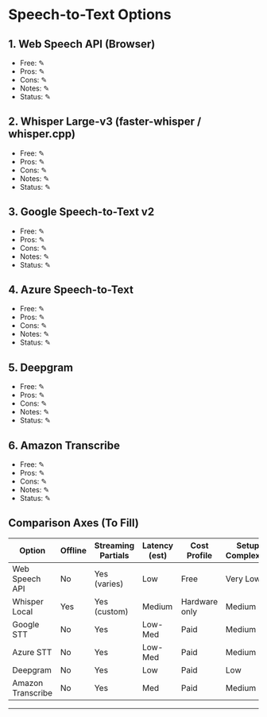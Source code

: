 # Speech-to-Text Options

## 1. Web Speech API (Browser)
- Free: ✎
- Pros: ✎
- Cons: ✎
- Notes: ✎
- Status: ✎

## 2. Whisper Large-v3 (faster-whisper / whisper.cpp)
- Free: ✎
- Pros: ✎
- Cons: ✎
- Notes: ✎
- Status: ✎

## 3. Google Speech-to-Text v2
- Free: ✎
- Pros: ✎
- Cons: ✎
- Notes: ✎
- Status: ✎

## 4. Azure Speech-to-Text
- Free: ✎
- Pros: ✎
- Cons: ✎
- Notes: ✎
- Status: ✎

## 5. Deepgram
- Free: ✎
- Pros: ✎
- Cons: ✎
- Notes: ✎
- Status: ✎

## 6. Amazon Transcribe
- Free: ✎
- Pros: ✎
- Cons: ✎
- Notes: ✎
- Status: ✎

## Comparison Axes (To Fill)
| Option | Offline | Streaming Partials | Latency (est) | Cost Profile | Setup Complexity |
|--------|---------|-------------------|---------------|--------------|------------------|
| Web Speech API | No | Yes (varies) | Low | Free | Very Low |
| Whisper Local | Yes | Yes (custom) | Medium | Hardware only | Medium |
| Google STT | No | Yes | Low-Med | Paid | Medium |
| Azure STT | No | Yes | Low-Med | Paid | Medium |
| Deepgram | No | Yes | Low | Paid | Low |
| Amazon Transcribe | No | Yes | Med | Paid | Medium |

---
